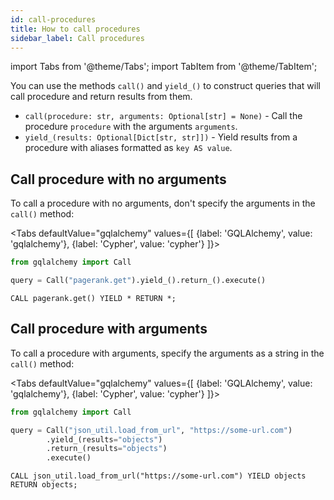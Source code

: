 ```yaml
---
id: call-procedures
title: How to call procedures
sidebar_label: Call procedures
---
```


import Tabs from '@theme/Tabs';
import TabItem from '@theme/TabItem';

You can use the methods `call()` and `yield_()` to construct queries that will
call procedure and return results from them.

- `call(procedure: str, arguments: Optional[str] = None)` - Call the procedure
  `procedure` with the arguments `arguments`.
- `yield_(results: Optional[Dict[str, str]])` - Yield results from a procedure
  with aliases formatted as `key AS value`.

## Call procedure with no arguments

To call a procedure with no arguments, don't specify the arguments in the
`call()` method:

<Tabs
  defaultValue="gqlalchemy"
  values={[
    {label: 'GQLAlchemy', value: 'gqlalchemy'},
    {label: 'Cypher', value: 'cypher'}
  ]}>
  <TabItem value="gqlalchemy">

```python
from gqlalchemy import Call

query = Call("pagerank.get").yield_().return_().execute()
```

  </TabItem>
  <TabItem value="cypher">

```cypher
CALL pagerank.get() YIELD * RETURN *;
```

</TabItem>
</Tabs>

## Call procedure with arguments

To call a procedure with arguments, specify the arguments as a string in the
`call()` method:

<Tabs
  defaultValue="gqlalchemy"
  values={[
    {label: 'GQLAlchemy', value: 'gqlalchemy'},
    {label: 'Cypher', value: 'cypher'}
  ]}>
  <TabItem value="gqlalchemy">

```python
from gqlalchemy import Call

query = Call("json_util.load_from_url", "https://some-url.com")
        .yield_(results="objects")
        .return_(results="objects")
        .execute()
```

  </TabItem>
  <TabItem value="cypher">

```cypher
CALL json_util.load_from_url("https://some-url.com") YIELD objects RETURN objects;
```

</TabItem>
</Tabs>
